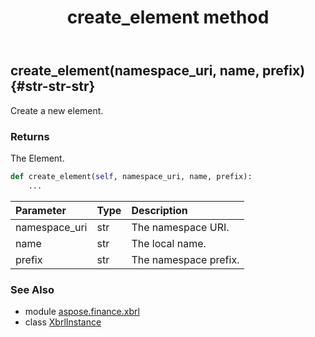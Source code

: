 ﻿---
title: create_element method
second_title: Aspose.Finance for Python via .NET API References
description: 
type: docs
weight: 20
url: /python-net/aspose.finance.xbrl/xbrlinstance/create_element/
is_root: false
---

## create_element(namespace_uri, name, prefix) {#str-str-str}

Create a new element.

### Returns 


The Element.


```python
def create_element(self, namespace_uri, name, prefix):
    ...
```


| Parameter | Type | Description |
| :- | :- | :- |
| namespace_uri | str | The namespace URI. |
| name | str | The local name. |
| prefix | str | The namespace prefix. |



### See Also
* module [aspose.finance.xbrl](../../)
* class [XbrlInstance](/finance/python-net/aspose.finance.xbrl/xbrlinstance)
